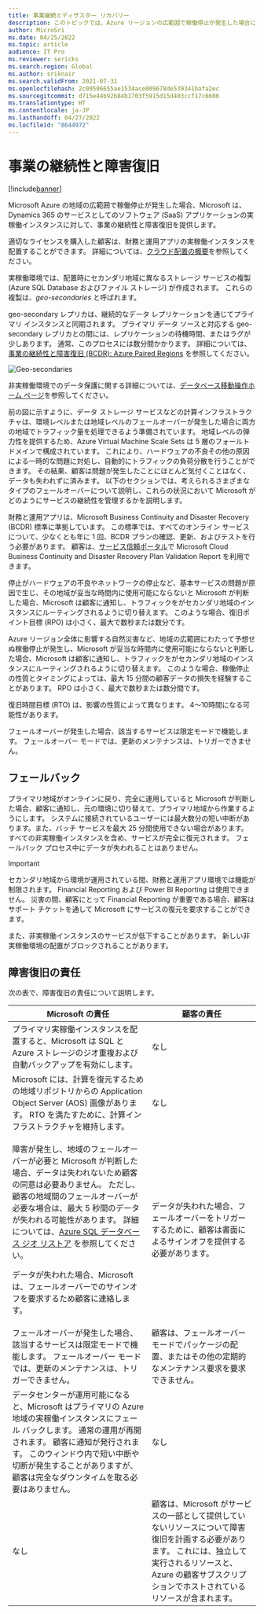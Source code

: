 ```yaml
---
title: 事業継続とディザスター リカバリー
description: このトピックでは、Azure リージョンの広範囲で稼働停止が発生した場合に Microsoft が Microsoft Dynamics 365 SaaS アプリケーションの実稼働インスタンスに対して提供する、事業の継続性と障害復旧について説明します。
author: MicroSri
ms.date: 04/25/2022
ms.topic: article
audience: IT Pro
ms.reviewer: sericks
ms.search.region: Global
ms.author: sriknair
ms.search.validFrom: 2021-07-31
ms.openlocfilehash: 2c09506655ae1534ace009678de539341bafa2ec
ms.sourcegitcommit: d715e44b92b84b1703f5915d15d403ccf17c6606
ms.translationtype: HT
ms.contentlocale: ja-JP
ms.lasthandoff: 04/27/2022
ms.locfileid: "8644972"
---
```

# <a name="business-continuity-and-disaster-recovery"></a>事業の継続性と障害復旧

[!include[banner](../includes/banner.md)]

Microsoft Azure の地域の広範囲で稼働停止が発生した場合、Microsoft は、Dynamics 365 のサービスとしてのソフトウェア (SaaS) アプリケーションの実稼働インスタンスに対して、事業の継続性と障害復旧を提供します。

適切なライセンスを購入した顧客は、財務と運用アプリの実稼働インスタンスを配置することができます。 詳細については、[クラウド配置の概要](../deployment/cloud-deployment-overview.md)を参照してください。

実稼働環境では、配置時にセカンダリ地域に異なるストレージ サービスの複製 (Azure SQL Database およびファイル ストレージ) が作成されます。 これらの複製は、*geo-secondaries* と呼ばれます。

geo-secondary レプリカは、継続的なデータ レプリケーションを通じてプライマリ インスタンスと同期されます。 プライマリ データ ソースと対応する geo-secondary レプリカとの間には、レプリケーションの待機時間、またはラグが少しあります。 通常、このプロセスには数分間かかります。 詳細については、[事業の継続性と障害復旧 (BCDR): Azure Paired Regions](/azure/best-practices-availability-paired-regions) を参照してください。

![Geo-secondaries](media/geo-secondary-replicas.png)

非実稼働環境でのデータ保護に関する詳細については、[データベース移動操作ホーム ページ](../database/dbmovement-operations.md)を参照してください。

前の図に示すように、データ ストレージ サービスなどの計算インフラストラクチャは、環境レベルまたは地域レベルのフェールオーバーが発生した場合に両方の地域でトラフィック量を処理できるよう準備されています。 地域レベルの弾力性を提供するため、Azure Virtual Machine Scale Sets は 5 層のフォールト ドメインで構成されています。 これにより、ハードウェアの不良その他の原因による一時的な問題に対処し、自動的にトラフィックの負荷分散を行うことができます。 その結果、顧客は問題が発生したことにほとんど気付くことはなく、データも失われずに済みます。 以下のセクションでは、考えられるさまざまなタイプのフェールオーバーについて説明し、これらの状況において Microsoft がどのようにサービスの継続性を管理するかを説明します。

財務と運用アプリは、Microsoft Business Continuity and Disaster Recovery (BCDR) 標準に準拠しています。 この標準では、すべてのオンライン サービスについて、少なくとも年に 1 回、BCDR プランの確認、更新、およびテストを行う必要があります。 顧客は、[サービス信頼ポータル](https://servicetrust.microsoft.com/)で Microsoft Cloud Business Continuity and Disaster Recovery Plan Validation Report を利用できます。

停止がハードウェアの不良やネットワークの停止など、基本サービスの問題が原因で生じ、その地域が妥当な時間内に使用可能にならないと Microsoft が判断した場合、Microsoft は顧客に通知し、トラフィックをがセカンダリ地域のインスタンスにルーティングされるように切り替えます。 このような場合、復旧ポイント目標 (RPO) は小さく、最大で数秒または数分です。

Azure リージョン全体に影響する自然災害など、地域の広範囲にわたって予想せぬ稼働停止が発生し、Microsoft が妥当な時間内に使用可能にならないと判断した場合、Microsoft は顧客に通知し、トラフィックをがセカンダリ地域のインスタンスにルーティングされるように切り替えます。 このような場合、稼働停止の性質とタイミングによっては、最大 15 分間の顧客データの損失を経験することがあります。 RPO は小さく、最大で数秒または数分間です。

復旧時間目標 (RTO) は、影響の性質によって異なります。 4～10時間になる可能性があります。

フェールオーバーが発生した場合、該当するサービスは限定モードで機能します。 フェールオーバー モードでは、更新のメンテナンスは、トリガーできません。

## <a name="failback"></a>フェールバック 

プライマリ地域がオンラインに戻り、完全に運用していると Microsoft が判断した場合、顧客に通知し、元の環境に切り替えて、プライマリ地域から作業するようにします。 システムに接続されているユーザーには最大数分の短い中断があります。また、バッチ サービスを最大 25 分間使用できない場合があります。 すべての非実稼働インスタンスを含め、サービスが完全に復元されます。 フェールバック プロセス中にデータが失われることはありません。

> [!IMPORTANT]
> セカンダリ地域から環境が運用されている間、財務と運用アプリ環境では機能が制限されます。 Financial Reporting および Power BI Reporting は使用できません。 災害の間、顧客にとって Financial Reporting が重要である場合、顧客はサポート チケットを通して Microsoft にサービスの復元を要求することができます。
>
> また、非実稼働インスタンスのサービスが低下することがあります。 新しい非実稼働環境の配置がブロックされることがあります。

## <a name="responsibilities-for-disaster-recovery"></a>障害復旧の責任 

次の表で、障害復旧の責任について説明します。

| Microsoft の責任 | 顧客の責任 |
|------|------|
| プライマリ実稼働インスタンスを配置すると、Microsoft は SQL と Azure ストレージのジオ重複および自動バックアップを有効にします。 | なし |
| Microsoft には、計算を復元するための地域リポジトリからの Application Object Server (AOS) 画像があります。 RTO を満たすために、計算インフラストラクチャを維持します。 | なし |
| <p>障害が発生し、地域のフェールオーバーが必要と Microsoft が判断した場合、データは失われないため顧客の同意は必要ありません。 ただし、顧客の地域間のフェールオーバーが必要な場合は、最大 5 秒間のデータが失われる可能性があります。 詳細については、[Azure SQL データベース ジオ リストア](https://azure.microsoft.com/blog/azure-sql-database-geo-restore/) を参照してください。</p><p>データが失われた場合、Microsoft は、フェールオーバーでのサインオフを要求するため顧客に連絡します。</p> | データが失われた場合、フェールオーバーをトリガーするために、顧客は書面によるサインオフを提供する必要があります。 |
| フェールオーバーが発生した場合、該当するサービスは限定モードで機能します。 フェールオーバー モードでは、更新のメンテナンスは、トリガーできません。 | 顧客は、フェールオーバー モードでパッケージの配置、またはその他の定期的なメンテナンス要求を要求できません。 |
| データセンターが運用可能になると、Microsoft はプライマリの Azure 地域の実稼働インスタンスにフェール バックします。 通常の運用が再開されます。 顧客に通知が発行されます。 このウィンドウ内で短い中断や切断が発生することがありますが、顧客は完全なダウンタイムを取る必要はありません。 | なし |
| なし | 顧客は、Microsoft がサービスの一部として提供していないリソースについて障害復旧を計画する必要があります。 これには、独立して実行されるリソースと、Azure の顧客サブスクリプションでホストされているリソースが含まれます。 |
